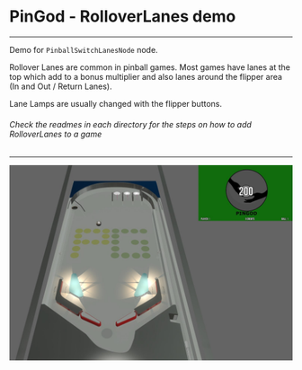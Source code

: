 # PinGod - RolloverLanes demo
---

Demo for `PinballSwitchLanesNode` node.

Rollover Lanes are common in pinball games. Most games have lanes at the top which add to a bonus multiplier and also lanes around the flipper area (In and Out / Return Lanes).

Lane Lamps are usually changed with the flipper buttons.

###### Check the readmes in each directory for the steps on how to add RolloverLanes to a game
---

![image](screen-min.jpg)